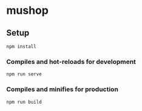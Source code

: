 # mushop

## Setup
```
npm install
```

### Compiles and hot-reloads for development
```
npm run serve
```

### Compiles and minifies for production
```
npm run build
```
